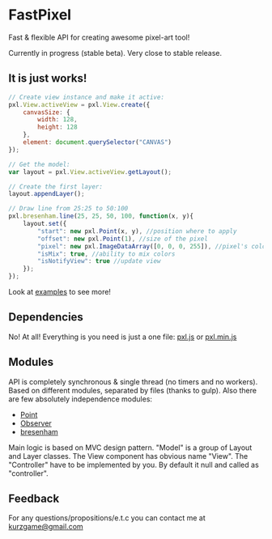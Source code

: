 # FastPixel

Fast &amp; flexible API for creating awesome pixel-art tool!

Currently in progress (stable beta).
Very close to stable release.

## It is just works!

```javascript
// Create view instance and make it active:
pxl.View.activeView = pxl.View.create({
	canvasSize: {
		width: 128,
		height: 128
	},
	element: document.querySelector("CANVAS")
});

// Get the model:
var layout = pxl.View.activeView.getLayout();

// Create the first layer:
layout.appendLayer();

// Draw line from 25:25 to 50:100
pxl.bresenham.line(25, 25, 50, 100, function(x, y){
	layout.set({
		"start": new pxl.Point(x, y), //position where to apply
		"offset": new pxl.Point(1), //size of the pixel
		"pixel": new pxl.ImageDataArray([0, 0, 0, 255]), //pixel's color (black)
		"isMix": true, //ability to mix colors
		"isNotifyView": true //update view
	});
});
```

Look at [examples][] to see more!

## Dependencies

No! At all! Everything is you need is just a one file: [pxl.js][] or [pxl.min.js][]

## Modules

API is completely synchronous & single thread (no timers and no workers).
Based on different modules, separated by files (thanks to gulp).
Also there are few absolutely independence modules:
- [Point][]
- [Observer][]
- [bresenham][]

Main logic is based on MVC design pattern.
"Model" is a group of Layout and Layer classes. The  View component has obvious name "View".
The "Controller" have to be implemented by you. By default it null and called as "controller".

## Feedback

For any questions/propositions/e.t.c you can contact me at <kurzgame@gmail.com>

[examples]: ./examples
[pxl.js]: ./pxl.js
[pxl.min.js]: ./pxl.min.js
[Point]: ./public/js/pxl/Point/Point.js
[Observer]: ./public/js/pxl/Observer/Observer.js
[bresenham]: ./public/js/pxl/bresenham/bresenham.js

